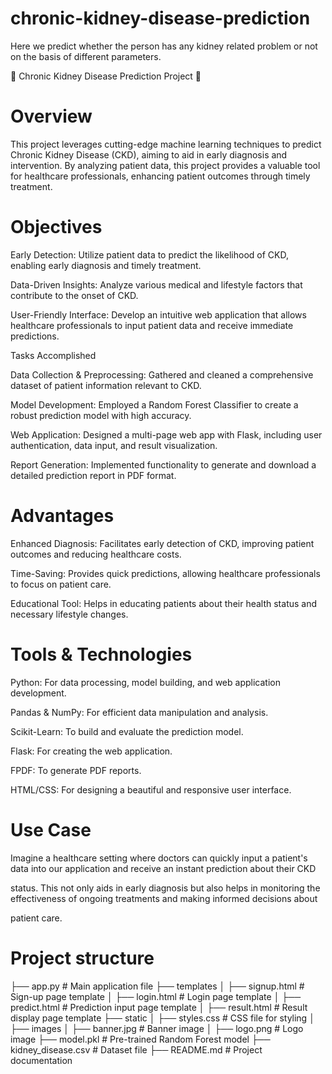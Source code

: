 # chronic-kidney-disease-prediction
Here we predict whether the person has any kidney related problem or not on the basis of different parameters.

🌟 Chronic Kidney Disease Prediction Project 🌟

# Overview

This project leverages cutting-edge machine learning techniques to predict Chronic Kidney Disease (CKD), aiming to aid in early diagnosis and intervention. By analyzing patient data, this project provides a valuable tool for healthcare professionals, enhancing patient outcomes through timely treatment.

# Objectives

Early Detection: Utilize patient data to predict the likelihood of CKD, enabling early diagnosis and timely treatment.

Data-Driven Insights: Analyze various medical and lifestyle factors that contribute to the onset of CKD.

User-Friendly Interface: Develop an intuitive web application that allows healthcare professionals to input patient data and receive immediate predictions.

Tasks Accomplished

Data Collection & Preprocessing: Gathered and cleaned a comprehensive dataset of patient information relevant to CKD.

Model Development: Employed a Random Forest Classifier to create a robust prediction model with high accuracy.

Web Application: Designed a multi-page web app with Flask, including user authentication, data input, and result visualization.

Report Generation: Implemented functionality to generate and download a detailed prediction report in PDF format.

# Advantages

Enhanced Diagnosis: Facilitates early detection of CKD, improving patient outcomes and reducing healthcare costs.

Time-Saving: Provides quick predictions, allowing healthcare professionals to focus on patient care.

Educational Tool: Helps in educating patients about their health status and necessary lifestyle changes.

# Tools & Technologies

Python: For data processing, model building, and web application development.

Pandas & NumPy: For efficient data manipulation and analysis.

Scikit-Learn: To build and evaluate the prediction model.

Flask: For creating the web application.

FPDF: To generate PDF reports.

HTML/CSS: For designing a beautiful and responsive user interface.

# Use Case

Imagine a healthcare setting where doctors can quickly input a patient's data into our application and receive an instant prediction about their CKD 

status. This not only aids in early diagnosis but also helps in monitoring the effectiveness of ongoing treatments and making informed decisions about 

patient care.

# Project structure

├── app.py                  # Main application file
├── templates
│   ├── signup.html         # Sign-up page template
│   ├── login.html          # Login page template
│   ├── predict.html        # Prediction input page template
│   ├── result.html         # Result display page template
├── static
│   ├── styles.css          # CSS file for styling
│   ├── images
│       ├── banner.jpg      # Banner image
│       ├── logo.png        # Logo image
├── model.pkl               # Pre-trained Random Forest model
├── kidney_disease.csv      # Dataset file
├── README.md               # Project documentation


